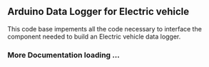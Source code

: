 ## Arduino Data Logger for Electric vehicle

This code base impements all the code necessary to interface the component needed to build an Electric vehicle
data logger.

### More Documentation loading ...
